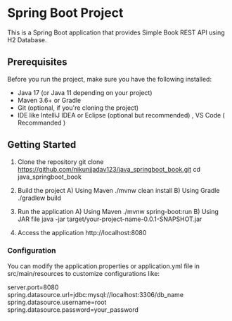 # Spring Boot Project

This is a Spring Boot application that provides Simple Book REST API using H2 Database.

## Prerequisites

Before you run the project, make sure you have the following installed:

- Java 17 (or Java 11 depending on your project)
- Maven 3.6+ or Gradle
- Git (optional, if you're cloning the project)
- IDE like IntelliJ IDEA or Eclipse (optional but recommended) , VS Code ( Recommanded )

## Getting Started

1. Clone the repository
git clone https://github.com/nikunjjadav123/java_springboot_book.git
cd java_springboot_book

2. Build the project
  A) Using Maven
      ./mvnw clean install
  B) Using Gradle
      ./gradlew build
   
4. Run the application
  A) Using Maven
      ./mvnw spring-boot:run
  B) Using JAR file
      java -jar target/your-project-name-0.0.1-SNAPSHOT.jar

5. Access the application
   http://localhost:8080
   
### Configuration
You can modify the application.properties or application.yml file in src/main/resources to customize configurations like:

server.port=8080
spring.datasource.url=jdbc:mysql://localhost:3306/db_name
spring.datasource.username=root
spring.datasource.password=your_password


   
